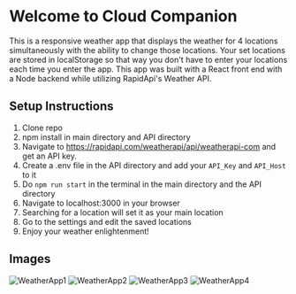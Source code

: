 # Welcome to Cloud Companion

This is a responsive weather app that displays the weather for 4 locations simultaneously with the ability to change those locations. Your set locations are stored in localStorage so that way you don't have to enter your locations each time you enter the app. This app was built with a React front end with a Node backend while utilizing RapidApi's Weather API.

## Setup Instructions
1. Clone repo
2. npm install in main directory and API directory
3. Navigate to https://rapidapi.com/weatherapi/api/weatherapi-com and get an API key.
4. Create a .env file in the API directory and add your <code>API_Key</code> and <code>API_Host</code> to it
5. Do <code>npm run start</code> in the terminal in the main directory and the API directory
6. Navigate to localhost:3000 in your browser
7. Searching for a location will set it as your main location
8. Go to the settings and edit the saved locations
9. Enjoy your weather enlightenment!

## Images

![WeatherApp1](https://user-images.githubusercontent.com/7595534/224188199-449f864d-9632-4954-ac4d-6679ecaee14d.JPG)
![WeatherApp2](https://user-images.githubusercontent.com/7595534/224188201-1b2ee7dc-5bde-4234-a087-c587f8293388.JPG)
![WeatherApp3](https://user-images.githubusercontent.com/7595534/224188194-e8827ade-ed45-494c-8599-2c4936d53014.jpg)
![WeatherApp4](https://user-images.githubusercontent.com/7595534/224188197-b4ed160a-c800-49a0-ab33-e727056524b8.jpg)
